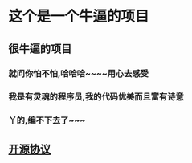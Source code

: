 # 这个是一个牛逼的项目
## 很牛逼的项目
### 就问你怕不怕,哈哈哈~~~~用心去感受
### 我是有灵魂的程序员,我的代码优美而且富有诗意
### 丫的,编不下去了~~~
## [ 开源协议 ](https://blog.csdn.net/constzl/article/details/80411788)